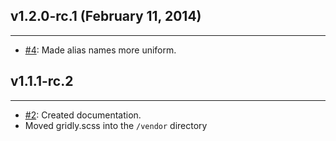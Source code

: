 ## v1.2.0-rc.1 (February 11, 2014)
---
* [#4](https://github.com/aaronmallen/gridly/issues/4): Made alias names more uniform.

## v1.1.1-rc.2
---
* [#2](https://github.com/aaronmallen/gridly/issues/2): Created documentation.
* Moved gridly.scss into the `/vendor` directory
